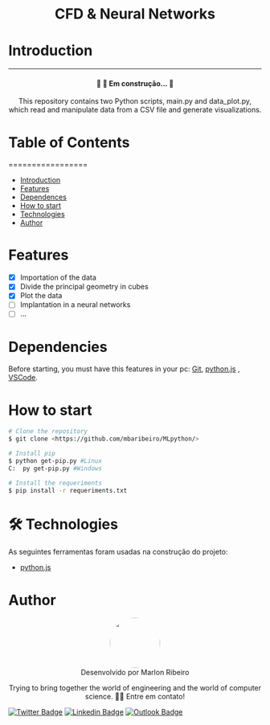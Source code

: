 <h1 align="center">CFD & Neural Networks</h1>

# Introduction
---

<h4 align="center"> 
	🚧 🚀 Em construção...  🚧
</h4>

<p align="center">This repository contains two Python scripts, main.py and data_plot.py, which read and manipulate data from a CSV file and generate visualizations.</p>

# Table of Contents
=================
<!--ts-->
   * [Introduction](#Introduction)
   * [Features](#tabela-de-conteudo)
   * [Dependences](#dependencies)
   * [How to start](#How-to-start)
   * [Technologies](#🛠-technologies)
   * [Author](#Author)
<!--te-->

# Features

- [x] Importation of the data
- [x] Divide the principal geometry in cubes
- [x] Plot the data
- [ ] Implantation in a neural networks
- [ ] ...

# Dependencies

Before starting, you must have this features in your pc:
[Git](https://git-scm.com), 
[python.js](https://www.python.org/) , 
[VSCode](https://code.visualstudio.com/).

# How to start

```bash
# Clone the repository
$ git clone <https://github.com/mbaribeiro/MLpython/>

# Install pip
$ python get-pip.py #Linux
C:  py get-pip.py #Windows

# Install the requeriments
$ pip install -r requeriments.txt
```

# 🛠 Technologies

As seguintes ferramentas foram usadas na construção do projeto:

- [python.js](https://www.python.org/)

# Author

<p style="text-align: center;">
  <img style="border-radius: 50%;" src="https://media.licdn.com/dms/image/D4D03AQFRloQwOZh8xw/profile-displayphoto-shrink_800_800/0/1668826333488?e=1686182400&v=beta&t=CDNRO_Jz_7G6fKEQu_dzYqhu8b0NxnkUrAxDcED9zE8" width="100px;" alt=""/>
  <br />
  Desenvolvido por Marlon Ribeiro
</p>

<p align="center">Trying to bring together the world of engineering and the world of computer science. 👋🏽 Entre em contato!</p>

[![Twitter Badge](https://img.shields.io/badge/Marlon_Ribeiro-1DA1F2?style=for-the-badge&logo=twitter&logoColor=white)](https://twitter.com/i_am_marlou) [![Linkedin Badge](https://img.shields.io/badge/Marlon_Ribeiro-0077B5?style=for-the-badge&logo=linkedin&logoColor=white)](https://www.linkedin.com/in/marlon-ribeiro-marlon/) 
[![Outlook Badge](https://img.shields.io/badge/marlonbrenoribeiro@outlook.com-0078D4?style=for-the-badge&logo=microsoft-outlook&logoColor=white)](mailto:marlonbrenoribeiro@outlook.com)